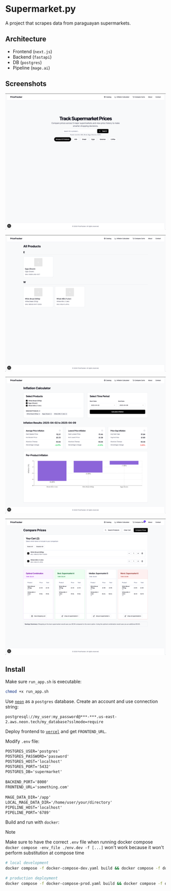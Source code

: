 # Supermarket.py
A project that scrapes data from paraguayan supermarkets.

## Architecture
* Frontend (`next.js`)
* Backend (`fastapi`)
* DB (`postgres`)
* Pipeline (`mage.ai`)

## Screenshots

![](./img/home.png)

![](./img/catalog.png)

![](./img/inflation.png)

![](./img/cart.png)


## Install
Make sure `run_app.sh` is executable:
```sh
chmod +x run_app.sh
```

Use [`neon`](https://neon.tech/) as a `postgres` database. Create an account and use connection string:
```
postgresql://my_user:my_password@***-***.us-east-2.aws.neon.tech/my_database?sslmode=require
```

Deploy frontend to [`vercel`](http://vercel.com/) and get `FRONTEND_URL`.

Modify `.env` file:
```
POSTGRES_USER='postgres'
POSTGRES_PASSWORD='password'
POSTGRES_HOST='localhost'
POSTGRES_PORT='5432'
POSTGRES_DB='supermarket'

BACKEND_PORT='8000'
FRONTEND_URL='something.com'

MAGE_DATA_DIR='/app'
LOCAL_MAGE_DATA_DIR='/home/user/your/directory'
PIPELINE_HOST='localhost'
PIPELINE_PORT='6789'
```

Build and run with `docker`:
> [!NOTE]  
> Make sure to have the correct `.env` file when running docker compose
> `docker compose -env_file ./env.dev -f [...]` won't work because it won't perform substitution at compose time

```sh
# local development
docker compose -f docker-compose-dev.yaml build && docker compose -f docker-compose-dev.yaml up
```

```sh
# production deployment
docker compose -f docker-compose-prod.yaml build && docker compose -f docker-compose-prod.yaml up
```